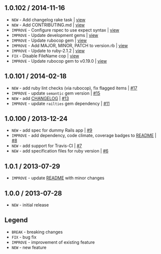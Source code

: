 1.0.102 / 2014-11-16
--------------------

- `NEW` - Add changelog rake task | [view](https://github.com/jhx/gem-tablecloth-rails/commit/85b1bda)
- `NEW` - Add CONTRIBUTING.md | [view](https://github.com/jhx/gem-tablecloth-rails/commit/7952d29)
- `IMPROVE` - Configure rspec to use expect syntax | [view](https://github.com/jhx/gem-tablecloth-rails/commit/0093616)
- `IMPROVE` - Update development gems | [view](https://github.com/jhx/gem-tablecloth-rails/commit/2d81f41)
- `IMPROVE` - Update rubocop gem | [view](https://github.com/jhx/gem-tablecloth-rails/commit/a37ba49)
- `IMPROVE` - Add MAJOR, MINOR, PATCH to version.rb | [view](https://github.com/jhx/gem-tablecloth-rails/commit/fc3b30e)
- `IMPROVE` - Update to ruby-2.1.2 | [view](https://github.com/jhx/gem-tablecloth-rails/commit/3c79909)
- `FIX` - Disable FileName cop | [view](https://github.com/jhx/gem-tablecloth-rails/commit/625f357)
- `IMPROVE` - Update rubocop gem to v0.19.0 | [view](https://github.com/jhx/gem-tablecloth-rails/commit/d3d26d3)


1.0.101 / 2014-02-18
--------------------

- `NEW` - add ruby lint checks (via rubocop), fix flagged items | [#17][]
- `IMPROVE` - update `semantic` gem version | [#15][]
- `NEW` - add [CHANGELOG](CHANGELOG.md) | [#13][]
- `IMPROVE` - update `railties` gem dependency | [#11][]


1.0.100 / 2013-12-24
--------------------

- `NEW` - add spec for dummy Rails app | [#9][]
- `IMPROVE` - add dependency, code climate, coverage badges to [README](README.md) | [#8][]
- `NEW` - add support for Travis-CI | [#7][]
- `NEW` - add specification files for ruby version | [#6][]


1.0.1 / 2013-07-29
------------------

- `IMPROVE` - update [README](README.md) with minor changes


1.0.0 / 2013-07-28
------------------

- `NEW` - initial release


Legend
------

- `BREAK`   - breaking changes
- `FIX`     - bug fix
- `IMPROVE` - improvement of existing feature
- `NEW`     - new feature

<!--- The following link definition list is generated by PimpMyChangelog --->
[#6]: https://github.com/jhx/gem-tablecloth-rails/issues/6
[#7]: https://github.com/jhx/gem-tablecloth-rails/issues/7
[#8]: https://github.com/jhx/gem-tablecloth-rails/issues/8
[#9]: https://github.com/jhx/gem-tablecloth-rails/issues/9
[#11]: https://github.com/jhx/gem-tablecloth-rails/issues/11
[#13]: https://github.com/jhx/gem-tablecloth-rails/issues/13
[#15]: https://github.com/jhx/gem-tablecloth-rails/issues/15
[#17]: https://github.com/jhx/gem-tablecloth-rails/issues/17
